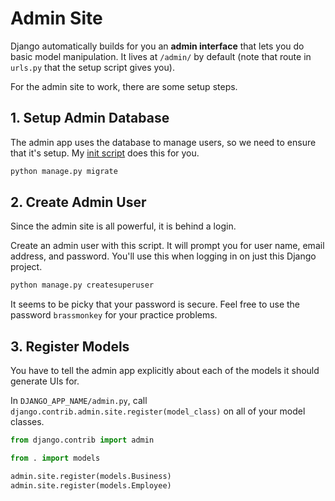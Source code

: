 # Admin Site

Django automatically builds for you an **admin interface** that lets you do basic model manipulation.
It lives at `/admin/` by default (note that route in `urls.py` that the setup script gives you).

For the admin site to work, there are some setup steps.

## 1. Setup Admin Database

The admin app uses the database to manage users, so we need to ensure that it's setup.
My [init script](/notes/django-init.md) does this for you.

```bash
python manage.py migrate
```

## 2. Create Admin User

Since the admin site is all powerful, it is behind a login.

Create an admin user with this script.
It will prompt you for user name, email address, and password.
You'll use this when logging in on just this Django project.

```bash
python manage.py createsuperuser
```

It seems to be picky that your password is secure.
Feel free to use the password `brassmonkey` for your practice problems.

## 3. Register Models

You have to tell the admin app explicitly about each of the models it should generate UIs for.

In `DJANGO_APP_NAME/admin.py`, call `django.contrib.admin.site.register(model_class)` on all of your model classes.

```py
from django.contrib import admin

from . import models

admin.site.register(models.Business)
admin.site.register(models.Employee)
```
